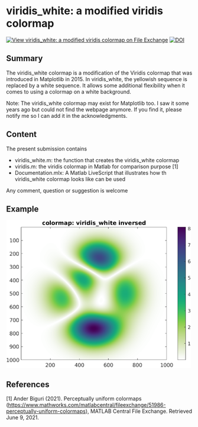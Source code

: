 # viridis_white: a modified viridis colormap

[![View viridis_white: a modified viridis colormap on File Exchange](https://www.mathworks.com/matlabcentral/images/matlab-file-exchange.svg)](https://se.mathworks.com/matlabcentral/fileexchange/93725-viridis_white-a-modified-viridis-colormap)
[![DOI](https://zenodo.org/badge/DOI/10.5281/zenodo.4915770.svg)](https://doi.org/10.5281/zenodo.4915770)


## Summary
The viridis_white colormap is a modification of the Viridis colormap that was introduced in Matplotlib in 2015. In viridis_white, the yellowish sequence is replaced by a white sequence. It allows some additional flexibility when it comes to using a colormap on a white background. 

Note: The viridis_white colormap may exist for Matplotlib too. I saw it some years ago but could not find the webpage anymore. If you find it, please notify me so I can add it in the acknowledgments.

## Content

The present submission contains
  - viridis_white.m: the function that creates the viridis_white colormap
  - viridis.m: the viridis colormap in Matlab  for comparison purpose [1]
  - Documentation.mlx: A Matlab LiveScript that illustrates how th viridis_white colormap looks like can be used 

Any comment, question or suggestion is welcome

## Example

<img src="illustration.png" alt="Mean wind speed at 10 m above the surface in Northern Europe" width="500"/>

## References

[1] Ander Biguri (2021). Perceptually uniform colormaps (https://www.mathworks.com/matlabcentral/fileexchange/51986-perceptually-uniform-colormaps), MATLAB Central File Exchange. Retrieved June 9, 2021. 



